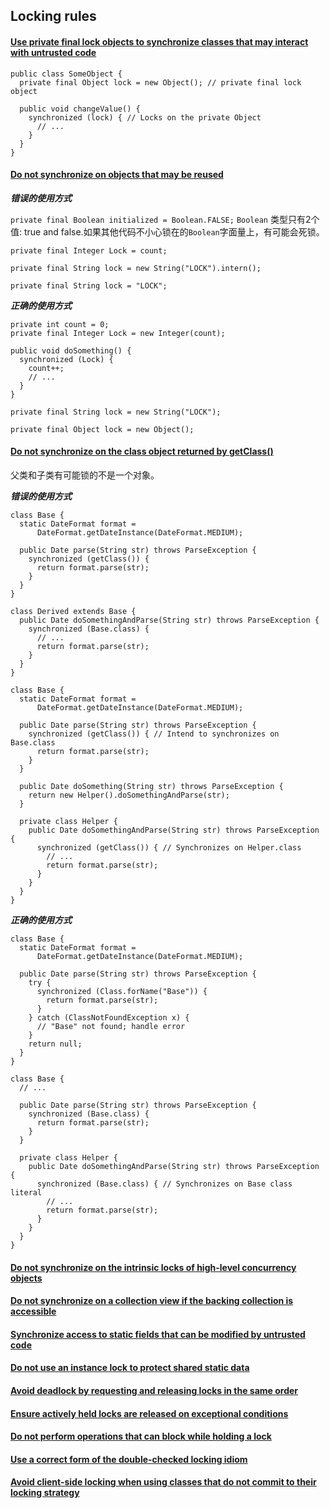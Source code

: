 ## Locking rules

#### [Use private final lock objects to synchronize classes that may interact with untrusted code](https://wiki.sei.cmu.edu/confluence/display/java/LCK00-J.+Use+private+final+lock+objects+to+synchronize+classes+that+may+interact+with+untrusted+code)

```
public class SomeObject {
  private final Object lock = new Object(); // private final lock object
 
  public void changeValue() {
    synchronized (lock) { // Locks on the private Object
      // ...
    }
  }
}
```

#### [Do not synchronize on objects that may be reused](https://wiki.sei.cmu.edu/confluence/display/java/LCK01-J.+Do+not+synchronize+on+objects+that+may+be+reused)

***错误的使用方式***

`private final Boolean initialized = Boolean.FALSE;`  `Boolean` 类型只有2个值: true and false.如果其他代码不小心锁在的`Boolean`字面量上，有可能会死锁。

`private final Integer Lock = count;`

`private final String lock = new String("LOCK").intern();`

`private final String lock = "LOCK";`

 
***正确的使用方式***
```
private int count = 0;
private final Integer Lock = new Integer(count);
 
public void doSomething() {
  synchronized (Lock) {
    count++;
    // ...
  }
}
```
`private final String lock = new String("LOCK");`

`private final Object lock = new Object();`

#### [ Do not synchronize on the class object returned by getClass()](https://wiki.sei.cmu.edu/confluence/pages/viewpage.action?pageId=88487849)

父类和子类有可能锁的不是一个对象。

***错误的使用方式***
```
class Base {
  static DateFormat format =
      DateFormat.getDateInstance(DateFormat.MEDIUM);
 
  public Date parse(String str) throws ParseException {
    synchronized (getClass()) {
      return format.parse(str);
    }
  }
}
 
class Derived extends Base {
  public Date doSomethingAndParse(String str) throws ParseException {
    synchronized (Base.class) {
      // ...
      return format.parse(str);
    }
  }
}
```
```
class Base {
  static DateFormat format =
      DateFormat.getDateInstance(DateFormat.MEDIUM);
 
  public Date parse(String str) throws ParseException {
    synchronized (getClass()) { // Intend to synchronizes on Base.class
      return format.parse(str);
    }
  }
 
  public Date doSomething(String str) throws ParseException {
    return new Helper().doSomethingAndParse(str);
  }
 
  private class Helper {
    public Date doSomethingAndParse(String str) throws ParseException {
      synchronized (getClass()) { // Synchronizes on Helper.class
        // ...
        return format.parse(str);
      }
    }
  }
}
```

***正确的使用方式***
```
class Base {
  static DateFormat format =
      DateFormat.getDateInstance(DateFormat.MEDIUM);
 
  public Date parse(String str) throws ParseException {
    try {
      synchronized (Class.forName("Base")) {
        return format.parse(str);
      }
    } catch (ClassNotFoundException x) {
      // "Base" not found; handle error
    }
    return null;
  }
}
```
```
class Base {
  // ...
 
  public Date parse(String str) throws ParseException {
    synchronized (Base.class) {
      return format.parse(str);
    }
  }
 
  private class Helper {
    public Date doSomethingAndParse(String str) throws ParseException {
      synchronized (Base.class) { // Synchronizes on Base class literal
        // ...
        return format.parse(str);
      }
    }
  }
}
```

#### [Do not synchronize on the intrinsic locks of high-level concurrency objects](https://wiki.sei.cmu.edu/confluence/display/java/LCK03-J.+Do+not+synchronize+on+the+intrinsic+locks+of+high-level+concurrency+objects)

#### [Do not synchronize on a collection view if the backing collection is accessible](https://wiki.sei.cmu.edu/confluence/display/java/LCK04-J.+Do+not+synchronize+on+a+collection+view+if+the+backing+collection+is+accessible)

#### [Synchronize access to static fields that can be modified by untrusted code](https://wiki.sei.cmu.edu/confluence/display/java/LCK05-J.+Synchronize+access+to+static+fields+that+can+be+modified+by+untrusted+code)

#### [Do not use an instance lock to protect shared static data](https://wiki.sei.cmu.edu/confluence/display/java/LCK06-J.+Do+not+use+an+instance+lock+to+protect+shared+static+data)

#### [Avoid deadlock by requesting and releasing locks in the same order](https://wiki.sei.cmu.edu/confluence/display/java/LCK07-J.+Avoid+deadlock+by+requesting+and+releasing+locks+in+the+same+order)

#### [Ensure actively held locks are released on exceptional conditions](https://wiki.sei.cmu.edu/confluence/display/java/LCK08-J.+Ensure+actively+held+locks+are+released+on+exceptional+conditions)

#### [Do not perform operations that can block while holding a lock](https://wiki.sei.cmu.edu/confluence/display/java/LCK09-J.+Do+not+perform+operations+that+can+block+while+holding+a+lock)

#### [Use a correct form of the double-checked locking idiom](https://wiki.sei.cmu.edu/confluence/display/java/LCK10-J.+Use+a+correct+form+of+the+double-checked+locking+idiom)

#### [Avoid client-side locking when using classes that do not commit to their locking strategy](https://wiki.sei.cmu.edu/confluence/display/java/LCK11-J.+Avoid+client-side+locking+when+using+classes+that+do+not+commit+to+their+locking+strategy)

